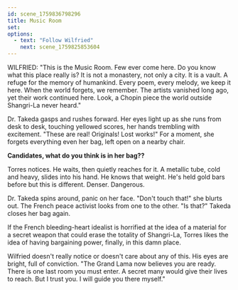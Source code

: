 ```yaml
---
id: scene_1759836798296
title: Music Room
set:
options:
  - text: "Follow Wilfried"
    next: scene_1759825853604
---
```


WILFRIED:
"This is the Music Room. Few ever come here.
Do you know what this place really is?
It is not a monastery, not only a city.
It is a vault.
A refuge for the memory of humankind.
Every poem, every melody, we keep it here.
When the world forgets, we remember.
The artists vanished long ago, yet their work continued here.
Look, a Chopin piece the world outside Shangri-La never heard."

Dr. Takeda gasps and rushes forward.
Her eyes light up as she runs from desk to desk, touching yellowed scores, her hands trembling with excitement.
"These are real! Originals! Lost works!"
For a moment, she forgets everything even her bag, left open on a nearby chair.

**Candidates, what do you think is in her bag??**

Torres notices. He waits, then quietly reaches for it.
A metallic tube, cold and heavy, slides into his hand.
He knows that weight. He's held gold bars before but this is different. Denser. Dangerous.

Dr. Takeda spins around, panic on her face.
"Don't touch that!" she blurts out.
The French peace activist looks from one to the other. "Is that?"
Takeda closes her bag again.

If the French bleeding-heart idealist is horrified at the idea of a material for a secret weapon that could erase the totality of Shangri-La, Torres likes the idea of having bargaining power, finally, in this damn place.

Wilfried doesn't really notice or doesn't care about any of this. His eyes are bright, full of conviction.
"The Grand Lama now believes you are ready.
There is one last room you must enter. A secret many would give their lives to reach.
But I trust you.
I will guide you there myself."